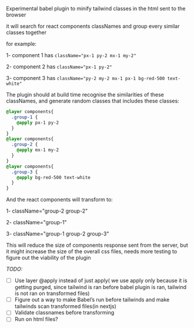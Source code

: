 Experimental babel plugin to minify tailwind classes in the html sent to the browser

it will search for react components classNames and group every similar classes together

for example:

1- component 1 has  `className="px-1 py-2 mx-1 my-2"`

2- component 2 has `className="px-1 py-2"`

3- component 3 has  `className="py-2 my-2 mx-1 px-1 bg-red-500 text-white"`


The plugin should at build time recognise the similarities of these classNames, and generate random classes that includes these classes:

```scss
@layer components{
  .group-1 {
    @apply px-1 py-2
  }
}
@layer components{
  .group-2 {
    @apply mx-1 my-2
  }
}
@layer components{
  .group-3 {
    @apply bg-red-500 text-white
  }
}
```
And the react components will transform to:

1- className="group-2 group-2"

2- className="group-1"

3- className="group-1 group-2 group-3"


This will reduce the size of components response sent from the server, but it might increase the size of the overall css files, needs more testing to figure out the viability of the plugin


*TODO:*


- [ ] Use layer @apply instead of just apply( we use apply only because it is getting purged, since tailwind is ran before babel plugin is ran, tailwind is not ran on transformed files)
- [ ] Figure out a way to make Babel’s run before tailwinds and make tailwinds scan transformed files(in nextjs)
- [ ] Validate classnames before transforming
- [ ] Run on html files?
